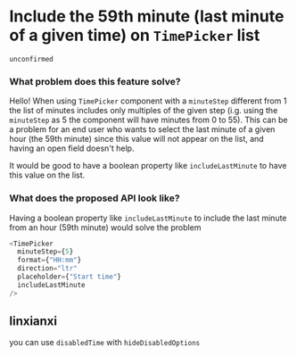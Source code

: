 # Include the 59th minute (last minute of a given time) on `TimePicker` list

`unconfirmed`

### What problem does this feature solve?

Hello! When using `TimePicker` component with a `minuteStep` different from 1 the list of minutes includes only multiples of the given step (i.g. using the `minuteStep` as 5 the component will have minutes from 0 to 55). This can be a problem for an end user who wants to select the last minute of a given hour (the 59th minute) since this value will not appear on the list, and having an open field doesn't help.

It would be good to have a boolean property like `includeLastMinute` to have this value on the list.

### What does the proposed API look like?

Having a boolean property like `includeLastMinute` to include the last minute from an hour (59th minute) would solve the problem

```javascript
<TimePicker
  minuteStep={5}
  format={"HH:mm"}
  direction="ltr"
  placeholder={"Start time"}
  includeLastMinute
/>
```

<!-- generated by ant-design-issue-helper. DO NOT REMOVE -->

## linxianxi

you can use `disabledTime` with `hideDisabledOptions `
